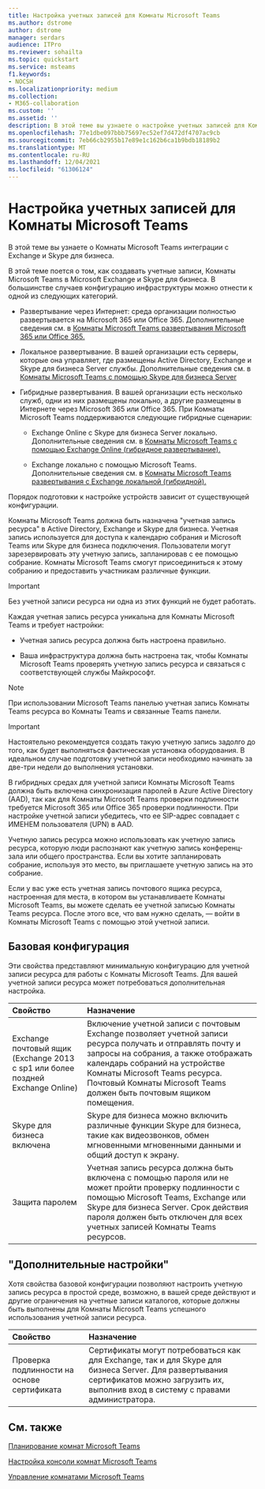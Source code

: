 ```yaml
---
title: Настройка учетных записей для Комнаты Microsoft Teams
ms.author: dstrome
author: dstrome
manager: serdars
audience: ITPro
ms.reviewer: sohailta
ms.topic: quickstart
ms.service: msteams
f1.keywords:
- NOCSH
ms.localizationpriority: medium
ms.collection:
- M365-collaboration
ms.custom: ''
ms.assetid: ''
description: В этой теме вы узнаете о настройке учетных записей для Комнаты Microsoft Teams в Exchange и Skype для бизнеса.
ms.openlocfilehash: 77e1dbe097bbb75697ec52ef7d472df4707ac9cb
ms.sourcegitcommit: 7eb66cb2955b17e89e1c162b6ca1b9bdb18189b2
ms.translationtype: MT
ms.contentlocale: ru-RU
ms.lasthandoff: 12/04/2021
ms.locfileid: "61306124"
---
```

# <a name="configure-accounts-for-microsoft-teams-rooms"></a>Настройка учетных записей для Комнаты Microsoft Teams
 
В этой теме вы узнаете о Комнаты Microsoft Teams интеграции с Exchange и Skype для бизнеса.
  
В этой теме поется о том, как создавать учетные записи, Комнаты Microsoft Teams в Microsoft Exchange и Skype для бизнеса. В большинстве случаев конфигурацию инфраструктуры можно отнести к одной из следующих категорий.
  
- Развертывание через Интернет: среда организации полностью развертывается на Microsoft 365 или Office 365. Дополнительные сведения см. в [Комнаты Microsoft Teams развертывания Microsoft 365 или Office 365.](with-office-365.md)
    
- Локальное развертывание. В вашей организации есть серверы, которые она управляет, где размещены Active Directory, Exchange и Skype для бизнеса Server службы. Дополнительные сведения см. в [Комнаты Microsoft Teams с помощью Skype для бизнеса Server](with-skype-for-business-server-2015.md)
    
- Гибридные развертывания. В вашей организации есть несколько служб, одни из них размещены локально, а другие размещены в Интернете через Microsoft 365 или Office 365. При Комнаты Microsoft Teams поддерживаются следующие гибридные сценарии:
    
  - Exchange Online с Skype для бизнеса Server локально. Дополнительные сведения см. в [Комнаты Microsoft Teams с помощью Exchange Online (гибридное развертывание).](with-exchange-online.md)
    
  - Exchange локально с помощью Microsoft Teams. Дополнительные сведения см. в [Комнаты Microsoft Teams развертывания с Exchange локальной (гибридной).](with-exchange-on-premises.md)
    
Порядок подготовки к настройке устройств зависит от существующей конфигурации.
  
Комнаты Microsoft Teams должна быть назначена "учетная запись ресурса" в Active Directory, Exchange и Skype для бизнеса. Учетная запись используется для доступа к календарю собрания и Microsoft Teams или Skype для бизнеса подключения. Пользователи могут зарезервировать эту учетную запись, запланировав с ее помощью собрание. Комнаты Microsoft Teams смогут присоединиться к этому собранию и предоставить участникам различные функции.
  
> [!IMPORTANT]
> Без учетной записи ресурса ни одна из этих функций не будет работать. 
  
Каждая учетная запись ресурса уникальна для Комнаты Microsoft Teams и требует настройки:
  
- Учетная запись ресурса должна быть настроена правильно.
    
- Ваша инфраструктура должна быть настроена так, чтобы Комнаты Microsoft Teams проверять учетную запись ресурса и связаться с соответствующей службы Майкрософт.

> [!NOTE] 
> При использовании Microsoft Teams панелью учетная запись Комнаты Teams ресурса во Комнаты Teams и связанные Teams панели.
    
> [!IMPORTANT]
> Настоятельно рекомендуется создать такую учетную запись задолго до того, как будет выполняться фактическая установка оборудования. В идеальном случае подготовку учетной записи необходимо начинать за две-три недели до выполнения установки.
> 

В гибридных средах для учетной записи Комнаты Microsoft Teams должна быть включена синхронизация паролей в Azure Active Directory (AAD), так как для Комнаты Microsoft Teams проверки подлинности требуется Microsoft 365 или Office 365 проверки подлинности. При настройке учетной записи убедитесь, что ее SIP-адрес совпадает с ИМЕНЕМ пользователя (UPN) в AAD. 
  
Учетную запись ресурса можно использовать как учетную запись ресурса, которую люди распознают как учетную запись конференц-зала или общего пространства. Если вы хотите запланировать собрание, используя это место, вы приглашаете учетную запись на это собрание.
  
Если у вас уже есть учетная запись почтового ящика ресурса, настроенная для места, в котором вы устанавливаете Комнаты Microsoft Teams, вы можете сделать ее учетной записью Комнаты Teams ресурса. После этого все, что вам нужно сделать, — войти в Комнаты Microsoft Teams с помощью этой учетной записи.
  
## <a name="basic-configuration"></a>Базовая конфигурация

Эти свойства представляют минимальную конфигурацию для учетной записи ресурса для работы с Комнаты Microsoft Teams. Для вашей учетной записи ресурса может потребоваться дополнительная настройка.
  
|**Свойство**|**Назначение**|
|:-----|:-----|
|Exchange почтовый ящик (Exchange 2013 с sp1 или более поздней Exchange Online)  <br/> |Включение учетной записи с почтовым Exchange позволяет учетной записи ресурса получать и отправлять почту и запросы на собрания, а также отображать календарь собраний на устройстве Комнаты Microsoft Teams ресурса. Почтовый Комнаты Microsoft Teams должен быть почтовым ящиком помещения.  <br/> |
|Skype для бизнеса включена  <br/> |Skype для бизнеса можно включить различные функции Skype для бизнеса, такие как видеозвонков, обмен мгновенными мгновенными данными и общий доступ к экрану.  <br/> |
|Защита паролем  <br/> |Учетная запись ресурса должна быть включена с помощью пароля или не может пройти проверку подлинности с помощью Microsoft Teams, Exchange или Skype для бизнеса Server. Срок действия пароля должен быть отключен для всех учетных записей Комнаты Teams ресурсов.   <br/> |
   
## <a name="advanced-configuration"></a>"Дополнительные настройки"

Хотя свойства базовой конфигурации позволяют настроить учетную запись ресурса в простой среде, возможно, в вашей среде действуют и другие ограничения на учетные записи каталогов, которые должны быть выполнены для Комнаты Microsoft Teams успешного использования учетной записи ресурса.
  
|**Свойство**|**Назначение**|
|:-----|:-----|
|Проверка подлинности на основе сертификата  <br/> |Сертификаты могут потребоваться как для Exchange, так и для Skype для бизнеса Server. Для развертывания сертификатов можно загрузить их, выполнив вход в систему с правами администратора.  <br/> |
  
## <a name="see-also"></a>См. также

[Планирование комнат Microsoft Teams](rooms-plan.md)
  
[Настройка консоли комнат Microsoft Teams](console.md)
  
[Управление комнатами Microsoft Teams](rooms-manage.md)
